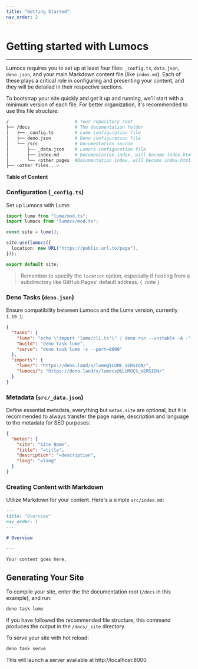 ```yaml
---
title: "Getting Started"
nav_order: 2
---
```


# Getting started with Lumocs

---

Lumocs requires you to set up at least four files: `_config.ts`, `data.json`,
`deno.json`, and your main Markdown content file (like `index.md`). Each of
these plays a critical role in configuring and presenting your content, and they
will be detailed in their respective sections.

To bootstrap your site quickly and get it up and running, we'll start with a
minimum version of each file. For better organization, it's recommended to use
this file structure:

```bash
/                         # Your repository root
├── /docs                 # The documentation folder
│   ├── _config.ts        # Lume configuration file
│   ├── deno.json         # Deno configuration file
│   └── /src              # Documentation source
│       ├── _data.json    # Lumocs configuration file
│       ├── index.md      # Documentation index, will become index.html
│       └── <other pages  #Documentation index, will become index.html
├── <other files...>
```

**Table of Content**

<!-- TOC -->

### Configuration (`_config.ts`)

Set up Lumocs with Lume:

```typescript
import lume from "lume/mod.ts";
import lumocs from "lumocs/mod.ts";

const site = lume();

site.use(lumocs({
  location: new URL("https://public.url.to/page"),
}));

export default site;
```

> Remember to specify the `location` option, especially if hosting from a
> subdirectory like GitHub Pages' default address. { .note }

### Deno Tasks (`deno.json`)

Ensure compatibility between Lumocs and the Lume version, currently `1.19.1`:

```json
{
  "tasks": {
    "lume": "echo \"import 'lume/cli.ts'\" | deno run --unstable -A -",
    "build": "deno task lume",
    "serve": "deno task lume -s --port=8000"
  },
  "imports": {
    "lume/": "https://deno.land/x/lume@$LUME_VERSION/",
    "lumocs/": "https://deno.land/x/lumocs@$LUMOCS_VERSION/"
  }
}
```

### Metadata (`src/_data.json`)

Define essential metadata, everything but `metas.site` are optional, but it is
recommended to always transfer the page name, description and language to the
metadata for SEO purposes:

```json
{
  "metas": {
    "site": "Site Name",
    "title": "=title",
    "description": "=description",
    "lang": "=lang"
  }
}
```

### Creating Content with Markdown

Utilize Markdown for your content. Here's a simple `src/index.md`:

```markdown
---
title: "Overview"
nav_order: 1
---

# Overview

---

Your content goes here.
```

## Generating Your Site

To compile your site, enter the the documentation root (`/docs` in this
example), and run:

```bash
deno task lume
```

If you have followed the recommended file structure, this command produces the
output in the `/docs/_site` directory.

To serve your site with hot reload:

```bash
deno task serve
```

This will launch a server available at http://localhost:8000
